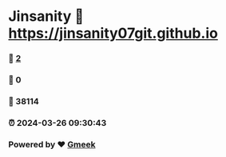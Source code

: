 # Jinsanity :link: https://jinsanity07git.github.io 
### :page_facing_up: [2](https://jinsanity07git.github.io/tag.html) 
### :speech_balloon: 0 
### :hibiscus: 38114 
### :alarm_clock: 2024-03-26 09:30:43 
### Powered by :heart: [Gmeek](https://github.com/Meekdai/Gmeek)
